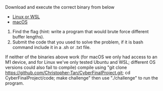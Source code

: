 Download and execute the correct binary from below
- [Linux or WSL](https://github.com/Christopher-Tan/CyberFinalProject/raw/main/code/challenge-Linux)
- [macOS](https://github.com/Christopher-Tan/CyberFinalProject/raw/main/code/challenge-macOS)

1. Find the flag (hint: write a program that would brute force different buffer lengths).
2. Submit the code that you used to solve the problem, if it is bash command include it in a .sh or .txt file.

If neither of the binaries above work (for macOS we only had access to an M1 device, and for Linux we've only tested Ubuntu and WSL; different OS versions could also fail to compile) compile using "git clone https://github.com/Christopher-Tan/CyberFinalProject.git; cd CyberFinalProject/code; make challenge" then use "./challenge" to run the program.
